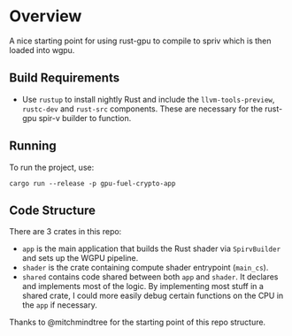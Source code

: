 # Overview

A nice starting point for using rust-gpu to compile to spriv which is then loaded into wgpu.

## Build Requirements

- Use `rustup` to install nightly Rust and include the `llvm-tools-preview`,
  `rustc-dev` and `rust-src` components. These are necessary for the rust-gpu
  spir-v builder to function.

## Running

To run the project, use:

```
cargo run --release -p gpu-fuel-crypto-app
```

## Code Structure

There are 3 crates in this repo:

- `app` is the main application that builds the Rust shader
  via `SpirvBuilder` and sets up the WGPU pipeline.
- `shader` is the crate containing compute shader entrypoint (`main_cs`).
- `shared` contains code shared between both `app` and `shader`. It declares
  and implements most of the logic. By implementing
  most stuff in a shared crate, I could more easily debug certain functions on
  the CPU in the `app` if necessary.

Thanks to @mitchmindtree for the starting point of this repo structure.
